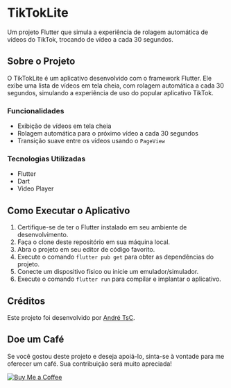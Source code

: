 # TikTokLite

Um projeto Flutter que simula a experiência de rolagem automática de vídeos do TikTok, trocando de vídeo a cada 30 segundos.

## Sobre o Projeto

O TikTokLite é um aplicativo desenvolvido com o framework Flutter. Ele exibe uma lista de vídeos em tela cheia, com rolagem automática a cada 30 segundos, simulando a experiência de uso do popular aplicativo TikTok.

### Funcionalidades

- Exibição de vídeos em tela cheia
- Rolagem automática para o próximo vídeo a cada 30 segundos
- Transição suave entre os vídeos usando o `PageView`

### Tecnologias Utilizadas

- Flutter
- Dart
- Video Player

## Como Executar o Aplicativo

1. Certifique-se de ter o Flutter instalado em seu ambiente de desenvolvimento.
2. Faça o clone deste repositório em sua máquina local.
3. Abra o projeto em seu editor de código favorito.
4. Execute o comando `flutter pub get` para obter as dependências do projeto.
5. Conecte um dispositivo físico ou inicie um emulador/simulador.
6. Execute o comando `flutter run` para compilar e implantar o aplicativo.

## Créditos

Este projeto foi desenvolvido por [André TsC](https://github.com/Andretsc).

## Doe um Café

Se você gostou deste projeto e deseja apoiá-lo, sinta-se à vontade para me oferecer um café. Sua contribuição será muito apreciada!

[![Buy Me a Coffee](https://www.buymeacoffee.com/assets/img/custom_images/orange_img.png)](https://www.buymeacoffee.com/andrebauru@hotmail.com)
